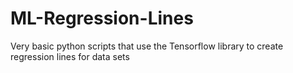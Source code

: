 # ML-Regression-Lines
Very basic python scripts that use the Tensorflow library to create regression lines for data sets 
